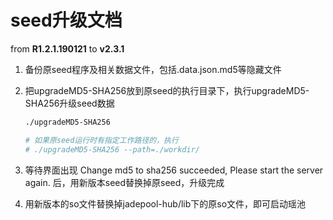 # seed升级文档

from  **R1.2.1.190121** to  **v2.3.1**

1. 备份原seed程序及相关数据文件，包括.data.json.md5等隐藏文件

2. 把upgradeMD5-SHA256放到原seed的执行目录下，执行upgradeMD5-SHA256升级seed数据

   ```bash
   ./upgradeMD5-SHA256
   
   # 如果原seed运行时有指定工作路径的，执行
   # ./upgradeMD5-SHA256 --path=./workdir/
   ```
   
3. 等待界面出现 Change md5 to sha256 succeeded, Please start the server again. 后，用新版本seed替换掉原seed，升级完成
4. 用新版本的so文件替换掉jadepool-hub/lib下的原so文件，即可启动瑶池
  
   
  
   

